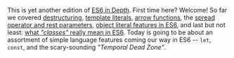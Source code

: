 This is yet another edition of [ES6 in Depth][1]. First time here? Welcome! So far we covered [destructuring][2], [template literals][3], [arrow functions][4], the [spread operator and rest parameters][5], [object literal features in ES6][6], and last but not least: [what _"classes"_ really mean in ES6][7]. Today is going to be about an assortment of simple language features coming our way in ES6 -- `let`, `const`, and the scary-sounding _"Temporal Dead Zone"_.

[1]: /articles/tagged/es6-in-depth
[2]: /articles/es6-destructuring-in-depth
[3]: /articles/es6-template-strings-in-depth
[4]: /articles/es6-arrow-functions-in-depth
[5]: /articles/es6-spread-and-butter-in-depth
[6]: /articles/es6-object-literal-features-in-depth
[7]: /articles/es6-classes-in-depth

